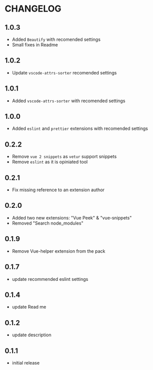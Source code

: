 # CHANGELOG

## 1.0.3

* Added `Beautify` with recomended settings
* Small fixes in Readme

## 1.0.2

* Update `vscode-attrs-sorter` recomended settings

## 1.0.1

* Added `vscode-attrs-sorter` with recomended settings

## 1.0.0

* Added `eslint` and `prettier` extensions with recomended settings

## 0.2.2

* Remove `vue 2 snippets` as `vetur` support snippets
* Remove `eslint` as it is opiniated tool

## 0.2.1

* Fix missing reference to an extension author

## 0.2.0

* Added two new extensions: "Vue Peek" & "vue-snippets"
* Removed "Search node_modules"

## 0.1.9

* Remove Vue-helper extension from the pack

## 0.1.7

* update recommended eslint settings

## 0.1.4

* update Read me

## 0.1.2

* update description

## 0.1.1

* initial release
